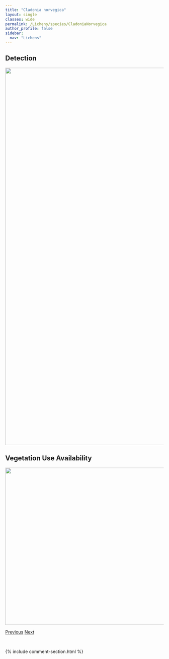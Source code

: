 ```yaml
---
title: "Cladonia norvegica"
layout: single
classes: wide
permalink: /Lichens/species/CladoniaNorvegica
author_profile: false
sidebar:
  nav: "Lichens"
---
```


<h2>Detection</h2>

<a href="https://drive.google.com/uc?export=view&id=1pakxNRmV-wSrCmwa-vhnKtbKeCeIEJAf">
<img src="https://drive.google.com/uc?export=view&id=1pakxNRmV-wSrCmwa-vhnKtbKeCeIEJAf" height = "1200" width = "800">
</a>


<h2>Vegetation Use Availability</h2>

<a href="https://drive.google.com/uc?export=view&id=1DVaFguGkAbt8LPNRXFXP6H3XKZ6d-0Fs">
<img src="https://drive.google.com/uc?export=view&id=1DVaFguGkAbt8LPNRXFXP6H3XKZ6d-0Fs" height = "500" width = "1000">
</a>


<a href="/DevelopmentWebsite/Lichens/species/CladoniaMultiformis" class="pagination--pager" title="Cladonia multiformis">Previous</a> <a href="/DevelopmentWebsite/Lichens/species/CladoniaNovochlorophaea" class="pagination--pager" title="Cladonia novochlorophaea">Next</a>

<p>&nbsp;</p>

{% include comment-section.html %}
